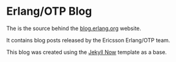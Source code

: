 # Erlang/OTP Blog

The is the source behind the [blog.erlang.org](http://blog.erlang.org) website.

It contains blog posts released by the Ericsson Erlang/OTP team.

This blog was created using the [Jekyll Now](https://github.com/barryclark/jekyll-now)
template as a base.
